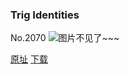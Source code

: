 ### Trig Identities
No.2070
![图片不见了~~~](https://imgs.xkcd.com/comics/trig_identities.png)

[原址](https://xkcd.com//2070) [下载](https://imgs.xkcd.com/comics/trig_identities.png)

